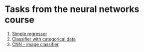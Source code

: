 # Tasks from the neural networks course
1. [Simple regressor](/lab2/)
2. [Classifier with categorical data](/miniprojekt2/)
3. [CNN - image classifier](/miniprojekt3/)
